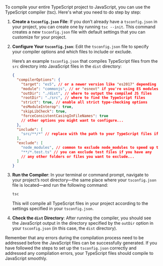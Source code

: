 To compile your entire TypeScript project to JavaScript, you can use the TypeScript compiler (tsc). Here's what you need to do step by step:

1. **Create a `tsconfig.json` File**:
   If you don’t already have a `tsconfig.json` in your project, you can create one by running `tsc --init`. This command creates a new `tsconfig.json` file with default settings that you can customize for your project.

2. **Configure Your `tsconfig.json`**:
   Edit the `tsconfig.json` file to specify your compiler options and which files to include or exclude.

   Here’s an example `tsconfig.json` that compiles TypeScript files from the `src` directory into JavaScript files in the `dist` directory:

   ```json
   {
     "compilerOptions": {
       "target": "es5", // or a newer version like "es2017" depending on the environment you are targeting
       "module": "commonjs", // or "esnext" if you're using ES modules
       "outDir": "./dist", // where to output the compiled JS files
       "rootDir": "./src", // where to find the TypeScript files
       "strict": true, // enable all strict type-checking options
       "esModuleInterop": true,
       "skipLibCheck": true,
       "forceConsistentCasingInFileNames": true
       // other options you might want to configure...
     },
     "include": [
       "src/**/*" // replace with the path to your TypeScript files if different
     ],
     "exclude": [
       "node_modules", // common to exclude node_modules to speed up the compilation
       "**/*.test.ts" // you can exclude test files if you have any
       // any other folders or files you want to exclude...
     ]
   }
   ```

3. **Run the Compiler**:
   In your terminal or command prompt, navigate to your project’s root directory—the same place where your `tsconfig.json` file is located—and run the following command:

   ```bash
   tsc
   ```

   This will compile all TypeScript files in your project according to the settings specified in your `tsconfig.json`.

4. **Check the `dist` Directory**:
   After running the compiler, you should see the JavaScript output in the directory specified by the `outDir` option in your `tsconfig.json` (in this case, the `dist` directory).

Remember that any errors during the compilation process need to be addressed before the JavaScript files can be successfully generated. If you have followed the steps to set up the `tsconfig.json` correctly and addressed any compilation errors, your TypeScript files should compile to JavaScript smoothly.